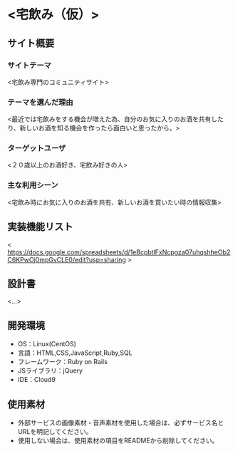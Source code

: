 # <宅飲み（仮）>

## サイト概要
### サイトテーマ
<宅飲み専門のコミュニティサイト>

### テーマを選んだ理由
<最近では宅飲みをする機会が増えた為、自分のお気に入りのお酒を共有したり、新しいお酒を知る機会を作ったら面白いと思ったから。>

### ターゲットユーザ
<２０歳以上のお酒好き、宅飲み好きの人>

### 主な利用シーン
<宅飲み時にお気に入りのお酒を共有、新しいお酒を買いたい時の情報収集>

## 実装機能リスト
< https://docs.google.com/spreadsheets/d/1eBcpbtlFxNcpgza07uhqshheOb2C6KPwOj0mpGvCLE0/edit?usp=sharing >

## 設計書
<...>

## 開発環境
- OS：Linux(CentOS)
- 言語：HTML,CSS,JavaScript,Ruby,SQL
- フレームワーク：Ruby on Rails
- JSライブラリ：jQuery
- IDE：Cloud9

## 使用素材
- 外部サービスの画像素材・音声素材を使用した場合は、必ずサービス名とURLを明記してください。
- 使用しない場合は、使用素材の項目をREADMEから削除してください。